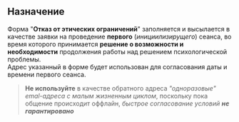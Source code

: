 ## Назначение

Форма "**Отказ от этических ограничений**" заполняется и высылается в качестве заявки на проведение **первого** (*инициилизирущего*) сеанса, во время которого принимается **решение о возможности и необходимости** продолжения работы над решением психологической проблемы.  
Адрес указанный в форме будет использован для согласования даты и времени первого сеанса.
>**Не используйте** в качестве обратного адреса *"одноразовые" emal-адреса с малым жизненным циклом*, поскольку пока общение происходит оффлайн, *быстрое согласование условий **не гарантировано***

